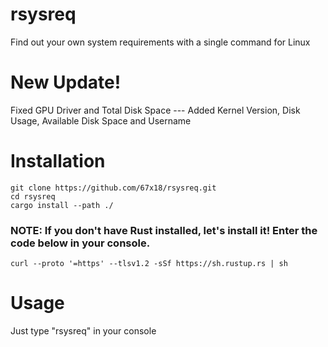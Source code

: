 # rsysreq
Find out your own system requirements with a single command for Linux
#

# New Update!
Fixed GPU Driver and Total Disk Space --- Added Kernel Version, Disk Usage, Available Disk Space and Username
# Installation
    git clone https://github.com/67x18/rsysreq.git
    cd rsysreq
    cargo install --path ./
 ### NOTE: If you don't have Rust installed, let's install it! Enter the code below in your console.
    curl --proto '=https' --tlsv1.2 -sSf https://sh.rustup.rs | sh
# Usage
Just type "rsysreq" in your console
